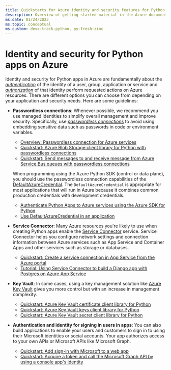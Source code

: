 ```yaml
---
title: Quickstarts for Azure identity and security features for Python apps on Azure
description: Overview of getting started material in the Azure documentation for authentication, identity, and security in Python apps.
ms.date: 01/24/2023
ms.topic: conceptual
ms.custom: devx-track-python, py-fresh-zinc
---
```


# Identity and security for Python apps on Azure

Identity and security for Python apps in Azure are fundamentally about the [*authentication*](/azure/architecture/framework/security/design-identity-authentication) of the identity of a user, group, application or service and [*authorization*](/azure/architecture/framework/security/design-identity-authorization) of that identity perform requested actions on Azure resources. There are different options you can choose from depending on your application and security needs. Here are some guidelines:

* **Passwordless connections**: Whenever possible, we recommend you use managed identities to simplify overall management and improve security. Specifically, use [*passwordless connections*](/azure/developer/intro/passwordless-overview) to avoid using embedding sensitive data such as passwords in code or environment variables.

  * [Overview: Passwordless connection for Azure services](/azure/developer/intro/passwordless-overview)
  * [Quickstart: Azure Blob Storage client library for Python with passwordless connections](/azure/storage/blobs/storage-quickstart-blobs-python)
  * [Quickstart: Send messages to and receive message from Azure Service Bus queues with passwordless connections](/azure/service-bus-messaging/service-bus-python-how-to-use-queues)

  When programming using the Azure Python SDK (control or data plane), you should use the passwordless connection capabilities of the [DefaultAzureCredential](https://github.com/Azure/azure-sdk-for-python/tree/main/sdk/identity/azure-identity#defaultazurecredential). The `DefaultAzureCredential` is appropriate for most applications that will run in Azure because it combines common production credentials with development credentials.

  * [Authenticate Python Apps to Azure services using the Azure SDK for Python](/azure/developer/python/sdk/authentication-overview)
  * [Use DefaultAzureCredential in an application](/azure/developer/python/sdk/authentication-overview#use-defaultazurecredential-in-an-application)

* **Service Connector**: Many Azure resources you're likely to use when creating Python apps enable the [Service Connector](/azure/service-connector/overview) service. Service Connector helps you configure network settings and connection information between Azure services such as App Service and Container Apps and other services such as storage or databases.

  * [Quickstart: Create a service connection in App Service from the Azure portal](/azure/service-connector/quickstart-portal-app-service-connection)
  * [Tutorial: Using Service Connector to build a Django app with Postgres on Azure App Service](/azure/service-connector/tutorial-django-webapp-postgres-cli)

* **Key Vault**: In some cases, using a key management solution like [Azure Key Vault](/azure/key-vault/general/overview) gives you more control but with an increase in management complexity.

  * [Quickstart: Azure Key Vault certificate client library for Python](/azure/key-vault/certificates/quick-create-python)
  * [Quickstart: Azure Key Vault keys client library for Python](/azure/key-vault/keys/quick-create-python)
  * [Quickstart: Azure Key Vault secret client library for Python](/azure/key-vault/secrets/quick-create-python)

* **Authentication and identity for signing in users in apps**: You can also build applications to enable your users and customers to sign in to using their Microsoft identities or social accounts. Your app authorizes access to your own APIs or Microsoft APIs like Microsoft Graph.

  * [Quickstart: Add sign-in with Microsoft to a web app](/azure/active-directory/develop/web-app-quickstart)
  * [Quickstart: Acquire a token and call the Microsoft Graph API by using a console app's identity](/azure/active-directory/develop/console-app-quickstart?pivots=devlang-python)
